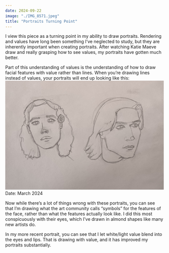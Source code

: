 ```yaml
---
date: 2024-09-22
image: "./IMG_8571.jpeg"
title: "Portraits Turning Point"
---
```

I view this piece as a turning point in my ability to draw portraits. Rendering and values have long been something I’ve neglected to study, but they are inherently important when creating portraits. After watching Katie Maeve draw and really grasping how to see values, my portraits have gotten much better.

Part of this understanding of values is the understanding of how to draw facial features with value rather than lines. When you’re drawing lines instead of values, your portraits will end up looking like this:
![Female portrait](../../assets/IMG_7497.jpeg)
Date: March 2024

Now while there’s a lot of things wrong with these portraits, you can see that I’m drawing what the art community calls “symbols” for the features of the face, rather than what the features actually look like. I did this most conspicuously with their eyes, which I’ve drawn in almond shapes like many new artists do.

In my more recent portrait, you can see that I let white/light value blend into the eyes and lips. That is drawing with value, and it has improved my portraits substantially.
